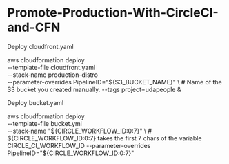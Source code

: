 # Promote-Production-With-CircleCI-and-CFN

Deploy cloudfront.yaml

aws cloudformation deploy \
--template-file cloudfront.yaml \
--stack-name production-distro \
--parameter-overrides PipelineID="${S3_BUCKET_NAME}" \ # Name of the S3 bucket you created manually.
--tags project=udapeople &


Deploy bucket.yaml

aws cloudformation deploy \
--template-file bucket.yml \
--stack-name "${CIRCLE_WORKFLOW_ID:0:7}" \ # ${CIRCLE_WORKFLOW_ID:0:7} takes the first 7 chars of the variable CIRCLE_CI_WORKFLOW_ID
--parameter-overrides PipelineID="${CIRCLE_WORKFLOW_ID:0:7}"
